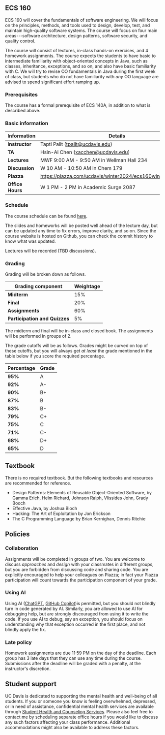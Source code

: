 ## ECS 160
ECS 160 will cover the fundamentals of software engineering. We will focus on the principles, methods, and tools used to design, develop, test, and maintain high-quality software systems.
The course will focus on four main areas---software architecture, design patterns, software security, and quality control. 

The course will consist of lectures, in-class hands-on exercises, and 4 homework assignments. The course expects the students to have basic to intermediate familiarity with object-oriented concepts
in Java, such as classes, inheritance, exceptions, and so on, and also have basic familiarity with C. We will try to revise OO fundamentals in Java during the first week of class, but students who do not have
familiarity with _any_ OO language are advised to spend significant effort ramping up.

### Prerequisites

The course has a formal prerequisite of ECS 140A, in addition to what is described above.


### Basic information

| **Information**          | **Details**                                                                 |
|----------------------|---------------------------------------------------------------------------------|
| **Instructor**      | Tapti Palit (tpalit@ucdavis.edu)                                                 |
| **TA**              | Hsin-Ai Chen (xacchen@ucdavis.edu)                     |
| **Lectures**        | MWF 9:00 AM - 9:50 AM in Wellman Hall 234              |
| **Discussion**      | W 10 AM - 10:50 AM in Chem 179                         |
| **Piazza**     | https://piazza.com/ucdavis/winter2024/ecs160winter2025/home               |
| **Office Hours**    | W 1 PM - 2 PM in Academic Surge 2087                   |

### Schedule

The course schedule can be found [here](Schedule.md). 

The slides and homeworks will be posted well ahead of the lecture day, but can be updated any time to fix errors, improve clarity, and so on. Since the course website
is hosted on Github, you can check the commit history to know what was updated.

Lectures will be recorded (TBD discussions).

### Grading

Grading will be broken down as follows.

| **Grading component**          | **Weightage**                                                                 |
|----------------------|---------------------------------------------------------------------------------|
| **Midterm**      | 15%                                                 |
| **Final**        | 20%                     |
| **Assignments**  | 60%              |
| **Participation and Quizzes**      | 5%                         |

The midterm and final will be in-class and closed book. The assignments will be performed in groups of 2.

The grade cutoffs will be as follows. Grades might be curved on top of these cutoffs, but you will always get _at least_ the grade mentioned in the table below if you score the required percentage.

| **Percentage**          | **Grade**                                                                 |
|----------------------|---------------------------------------------------------------------------------|
| **95%**      | A                     |
| **92%**      | A-                     |
| **90%**      | B+                     |
| **87%**      | B                     |
| **83%**      | B-                     |
| **79%**      | C+                     |
| **75%**      | C                     |
| **71%**      | C-                    |
| **68%**      | D+                    |
| **65%**      | D                     |

## Textbook

There is no required textbook. But the following textbooks and resources are recommended for reference.

- Design Patterns: Elements of Reusable Object-Oriented Software, by Gamma Erich, Helm Richard, Johnson Ralph, Vlissides John, Grady Booch
- Effective Java, by Joshua Bloch
- Hacking: The Art of Exploitation by Jon Erickson
- The C Programming Language by Brian Kernighan, Dennis Ritchie

## Policies

### Collaboration 

Assignments will be completed in groups of two. You are welcome to discuss _approaches_ and _design_ with your classmates in different groups, but you are forbidden from discussing code and sharing code. You are explicitly encouraged to
help your colleagues on Piazza; in fact your Piazza participation will count towards the participation component of your grade.

### Using AI
Using AI ([ChatGPT](chatgpt.com), [GitHub Copilot](https://github.com/features/copilot))is permitted, but you
should not blindly turn in code generated by AI. Similarly, you are allowed to use AI for 
debugging help, but are strongly discouraged from using it to write the code. If you use AI to debug, say an exception, you should focus on understanding why that exception occurred in the first place, and not blindly apply the fix.

### Late policy
Homework assignments are due 11:59 PM on the day of the deadline. Each group has 3 late days that they can use any time during the course. Submissions after the deadline will be graded with a penalty, at the instructor's discretion.

## Student support

UC Davis is dedicated to supporting the mental health and well-being of all students. 
If you or someone you know is feeling overwhelmed, depressed, or in need of assistance, confidential mental health services are available through [Student Health and Counseling Services](https://shcs.ucdavis.edu/).
Please also feel free to contact me by scheduling separate office hours if you would like to discuss any such factors affecting your class performance. Additional accommodations might also be available to address these factors.






